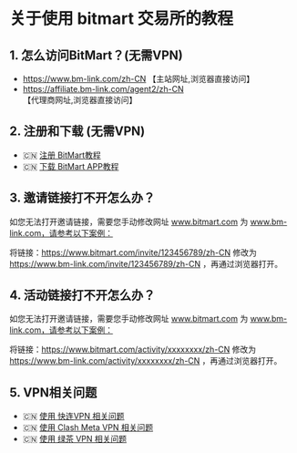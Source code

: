 #  关于使用 bitmart 交易所的教程

## 1. 怎么访问BitMart？(无需VPN)
* https://www.bm-link.com/zh-CN   【主站网址,浏览器直接访问】
* https://affiliate.bm-link.com/agent2/zh-CN 【代理商网址,浏览器直接访问】

## 2. 注册和下载 (无需VPN)
* 🇨🇳 [注册 BitMart教程](README.zh.register.md)
* 🇨🇳 [下载 BitMart APP教程](README.zh.download.md)


## 3. 邀请链接打不开怎么办？
如您无法打开邀请链接，需要您手动修改网址 www.bitmart.com 为 www.bm-link.com，请参考以下案例：

将链接：https://www.bitmart.com/invite/123456789/zh-CN 修改为 https://www.bm-link.com/invite/123456789/zh-CN ，再通过浏览器打开。


## 4. 活动链接打不开怎么办？
如您无法打开邀请链接，需要您手动修改网址 www.bitmart.com 为 www.bm-link.com，请参考以下案例：

将链接：https://www.bitmart.com/activity/xxxxxxxx/zh-CN 修改为 https://www.bm-link.com/activity/xxxxxxxx/zh-CN ，再通过浏览器打开。



## 5. VPN相关问题
* 🇨🇳 [使用 快连VPN 相关问题](README.zh.vpn-letsvpn.md)
* 🇨🇳 [使用 Clash Meta VPN 相关问题](README.zh.vpn-letsvpn.md)
* 🇨🇳 [使用 绿茶 VPN 相关问题](README.zh.vpn-lvcha.md)
